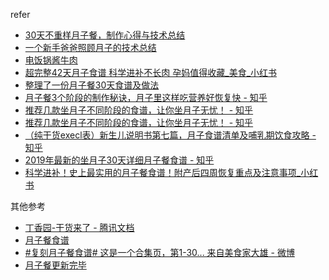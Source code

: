 refer

- [30天不重样月子餐，制作心得与技术总结](https://www.douban.com/note/732633391/)
- [一个新手爸爸照顾月子的技术总结](https://www.douban.com/note/733558934/?dt_platform=com.douban.activity.wechat_friends&dt_dapp=1)
- [电饭锅酱牛肉](https://weibointl.api.weibo.cn/share/92516567.html?weibo_id=4286431637729596)
- [超完整42天月子食谱 科学进补不长肉 孕妈值得收藏\_美食\_小红书](https://www.xiaohongshu.com/discovery/item/5a12d3d104895e2ab4099608)
- [整理了一份月子餐30天食谱及做法](https://www.douban.com/group/topic/74932843/)
- [月子餐3个阶段的制作秘诀，月子里这样吃营养好恢复快 - 知乎](https://zhuanlan.zhihu.com/p/57692123)
- [推荐几款坐月子不同阶段的食谱，让你坐月子无忧！ - 知乎](https://zhuanlan.zhihu.com/p/25189570)
- [推荐几款坐月子不同阶段的食谱，让你坐月子无忧！ - 知乎](https://zhuanlan.zhihu.com/p/25189570)
- [（纯干货execl表）新生儿说明书第七篇，月子食谱清单及哺乳期饮食攻略 - 知乎](https://zhuanlan.zhihu.com/p/78804808)
- [2019年最新的坐月子30天详细月子餐食谱 - 知乎](https://zhuanlan.zhihu.com/p/61800350)
- [科学进补！史上最实用的月子餐食谱！附产后四周恢复重点及注意事项\_小红书](https://www.xiaohongshu.com/discovery/item/593d08247fc5b802bac39a9f)


其他参考

- [丁香园-干货来了 - 腾讯文档](https://docs.qq.com/doc/DVFh3WHZYcldjaGtL)
- [月子餐食谱](https://docs.qq.com/sheet/DVFNncGZrb2FwVWpz?tab=BB08J2&c=D7A0H0)
- [#复刻月子餐食谱# 这是一个合集页，第1-30... 来自美食家大雄 - 微博](https://weibo.com/2090591961/HnT9GjjVu?type=comment)
- [月子餐更新完毕](https://weibo.com/ttarticle/p/show?id=2309404416465938809117)